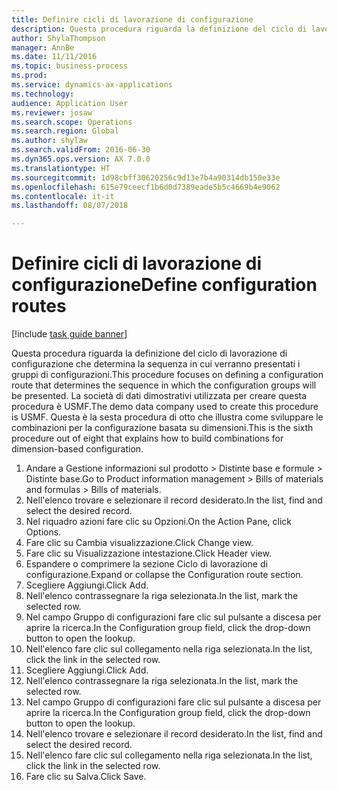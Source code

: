 ```yaml
--- 
title: Definire cicli di lavorazione di configurazione
description: Questa procedura riguarda la definizione del ciclo di lavorazione di configurazione che determina la sequenza in cui verranno presentati i gruppi di configurazioni.
author: ShylaThompson
manager: AnnBe
ms.date: 11/11/2016
ms.topic: business-process
ms.prod: 
ms.service: dynamics-ax-applications
ms.technology: 
audience: Application User
ms.reviewer: josaw
ms.search.scope: Operations
ms.search.region: Global
ms.author: shylaw
ms.search.validFrom: 2016-06-30
ms.dyn365.ops.version: AX 7.0.0
ms.translationtype: HT
ms.sourcegitcommit: 1d98cbff30620256c9d13e7b4a90314db150e33e
ms.openlocfilehash: 615e79ceecf1b6d0d7389eade5b5c4669b4e9062
ms.contentlocale: it-it
ms.lasthandoff: 08/07/2018

---
```

# <a name="define-configuration-routes"></a><span data-ttu-id="44bfa-103">Definire cicli di lavorazione di configurazione</span><span class="sxs-lookup"><span data-stu-id="44bfa-103">Define configuration routes</span></span>

[!include [task guide banner](../../includes/task-guide-banner.md)]

<span data-ttu-id="44bfa-104">Questa procedura riguarda la definizione del ciclo di lavorazione di configurazione che determina la sequenza in cui verranno presentati i gruppi di configurazioni.</span><span class="sxs-lookup"><span data-stu-id="44bfa-104">This procedure focuses on defining a configuration route that determines the sequence in which the configuration groups will be presented.</span></span> <span data-ttu-id="44bfa-105">La società di dati dimostrativi utilizzata per creare questa procedura è USMF.</span><span class="sxs-lookup"><span data-stu-id="44bfa-105">The demo data company used to create this procedure is USMF.</span></span> <span data-ttu-id="44bfa-106">Questa è la sesta procedura di otto che illustra come sviluppare le combinazioni per la configurazione basata su dimensioni.</span><span class="sxs-lookup"><span data-stu-id="44bfa-106">This is the sixth procedure out of eight that explains how to build combinations for dimension-based configuration.</span></span>

1. <span data-ttu-id="44bfa-107">Andare a Gestione informazioni sul prodotto > Distinte base e formule > Distinte base.</span><span class="sxs-lookup"><span data-stu-id="44bfa-107">Go to Product information management > Bills of materials and formulas > Bills of materials.</span></span>
2. <span data-ttu-id="44bfa-108">Nell'elenco trovare e selezionare il record desiderato.</span><span class="sxs-lookup"><span data-stu-id="44bfa-108">In the list, find and select the desired record.</span></span>
3. <span data-ttu-id="44bfa-109">Nel riquadro azioni fare clic su Opzioni.</span><span class="sxs-lookup"><span data-stu-id="44bfa-109">On the Action Pane, click Options.</span></span>
4. <span data-ttu-id="44bfa-110">Fare clic su Cambia visualizzazione.</span><span class="sxs-lookup"><span data-stu-id="44bfa-110">Click Change view.</span></span>
5. <span data-ttu-id="44bfa-111">Fare clic su Visualizzazione intestazione.</span><span class="sxs-lookup"><span data-stu-id="44bfa-111">Click Header view.</span></span>
6. <span data-ttu-id="44bfa-112">Espandere o comprimere la sezione Ciclo di lavorazione di configurazione.</span><span class="sxs-lookup"><span data-stu-id="44bfa-112">Expand or collapse the Configuration route section.</span></span>
7. <span data-ttu-id="44bfa-113">Scegliere Aggiungi.</span><span class="sxs-lookup"><span data-stu-id="44bfa-113">Click Add.</span></span>
8. <span data-ttu-id="44bfa-114">Nell'elenco contrassegnare la riga selezionata.</span><span class="sxs-lookup"><span data-stu-id="44bfa-114">In the list, mark the selected row.</span></span>
9. <span data-ttu-id="44bfa-115">Nel campo Gruppo di configurazioni fare clic sul pulsante a discesa per aprire la ricerca.</span><span class="sxs-lookup"><span data-stu-id="44bfa-115">In the Configuration group field, click the drop-down button to open the lookup.</span></span>
10. <span data-ttu-id="44bfa-116">Nell'elenco fare clic sul collegamento nella riga selezionata.</span><span class="sxs-lookup"><span data-stu-id="44bfa-116">In the list, click the link in the selected row.</span></span>
11. <span data-ttu-id="44bfa-117">Scegliere Aggiungi.</span><span class="sxs-lookup"><span data-stu-id="44bfa-117">Click Add.</span></span>
12. <span data-ttu-id="44bfa-118">Nell'elenco contrassegnare la riga selezionata.</span><span class="sxs-lookup"><span data-stu-id="44bfa-118">In the list, mark the selected row.</span></span>
13. <span data-ttu-id="44bfa-119">Nel campo Gruppo di configurazioni fare clic sul pulsante a discesa per aprire la ricerca.</span><span class="sxs-lookup"><span data-stu-id="44bfa-119">In the Configuration group field, click the drop-down button to open the lookup.</span></span>
14. <span data-ttu-id="44bfa-120">Nell'elenco trovare e selezionare il record desiderato.</span><span class="sxs-lookup"><span data-stu-id="44bfa-120">In the list, find and select the desired record.</span></span>
15. <span data-ttu-id="44bfa-121">Nell'elenco fare clic sul collegamento nella riga selezionata.</span><span class="sxs-lookup"><span data-stu-id="44bfa-121">In the list, click the link in the selected row.</span></span>
16. <span data-ttu-id="44bfa-122">Fare clic su Salva.</span><span class="sxs-lookup"><span data-stu-id="44bfa-122">Click Save.</span></span>


